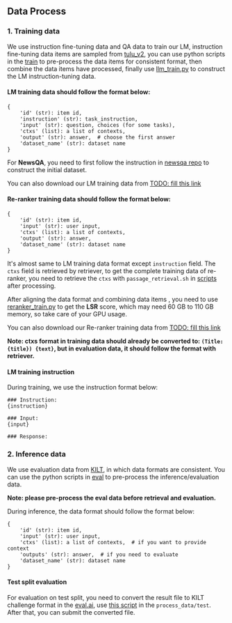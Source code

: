 ## Data Process

### 1. Training data

We use instruction fine-tuning data and QA data to train our LM, instruction fine-tuning data items are sampled from [tulu_v2](https://github.com/allenai/open-instruct/tree/main), you can use python scripts in the [train](./process_data/train) to pre-process the data items for consistent format, then combine the data items have processed, finally use [llm_train.py](./llm_train.py) to construct the LM instruction-tuning data.

#### LM training data should follow the format below:

```
{
    'id' (str): item id,
    'instruction' (str): task_instruction,
    'input' (str): question, choices (for some tasks),
    'ctxs' (list): a list of contexts,
    'output' (str): answer,  # choose the first answer
    'dataset_name' (str): dataset name
}
```

For **NewsQA**, you need to first follow the instruction in [newsqa repo](https://github.com/Maluuba/newsqa) to construct the initial dataset.

You can also download our LM training data from [TODO: fill this link](no_links)

#### Re-ranker training data should follow the format below:

```
{
    'id' (str): item id,
    'input' (str): user input,
    'ctxs' (list): a list of contexts,
    'output' (str): answer,
    'dataset_name' (str): dataset name
}
```

It's almost same to LM training data format except `instruction` field. The `ctxs` field is retrieved by retriever, to get the complete training data of re-ranker, you need to retrieve the `ctxs` with `passage_retrieval.sh` in [scripts](../scripts) after processing.

After aligning the data format and combining data items , you need to use [reranker_train.py](./reranker_train.py) to get the **LSR** score, which may need 60 GB to 110 GB memory, so take care of your GPU usage.

You can also download our Re-ranker training data from [TODO: fill this link](no_links)

**Note: ctxs format in training data should already be converted to: `(Title: {title}) {text}`, but in evaluation data, it should follow the format with retriever.**

#### LM training instruction

During training, we use the instruction format below:

```
### Instruction:
{instruction}

### Input:
{input}

### Response:
```

### 2. Inference data

We use evaluation data from [KILT](https://github.com/facebookresearch/KILT/tree/main), in which data formats are consistent. You can use the python scripts in [eval](./process_data/eval) to pre-process the inference/evaluation data.

**Note: please pre-process the eval data before retrieval and evaluation.**

During inference, the data format should follow the format below:

```
{
    'id' (str): item id,
    'input' (str): user input,
    'ctxs' (list): a list of contexts,  # if you want to provide context
    'outputs' (str): answer,  # if you need to evaluate
    'dataset_name' (str): dataset name
}
```

#### Test split evaluation

For evaluation on test split, you need to convert the result file to KILT challenge format in the [eval.ai](https://eval.ai/web/challenges/challenge-page/689/submission), use [this script](./process_data/test/kilt.py) in the `process_data/test`. After that, you can submit the converted file.
